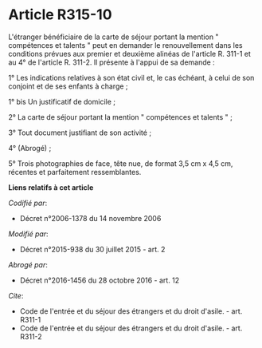 # Article R315-10

L'étranger bénéficiaire de la carte de séjour portant la mention " compétences et talents " peut en demander le
renouvellement dans les conditions prévues aux premier et deuxième alinéas de l'article R. 311-1 et au 4° de l'article R.
311-2. Il présente à l'appui de sa demande : 

1° Les indications relatives à son état civil et, le cas échéant, à celui de son conjoint et de ses enfants à charge ; 

1° bis Un justificatif de domicile ; 

2° La carte de séjour portant la mention " compétences et talents " ; 

3° Tout document justifiant de son activité ; 

4° (Abrogé) ;

5° Trois photographies de face, tête nue, de format 3,5 cm x 4,5 cm, récentes et parfaitement ressemblantes.

**Liens relatifs à cet article**

_Codifié par_:

  - Décret n°2006-1378 du 14 novembre 2006

_Modifié par_:

  - Décret n°2015-938 du 30 juillet 2015 - art. 2

_Abrogé par_:

  - Décret n°2016-1456 du 28 octobre 2016 - art. 12

_Cite_:

  - Code de l'entrée et du séjour des étrangers et du droit d'asile. - art. R311-1
  - Code de l'entrée et du séjour des étrangers et du droit d'asile. - art. R311-2
